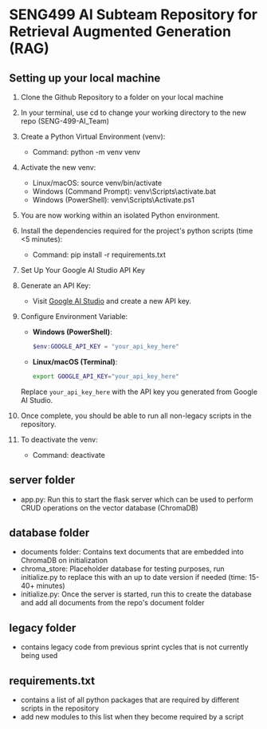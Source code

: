 # SENG499 AI Subteam Repository for Retrieval Augmented Generation (RAG)

## Setting up your local machine
1. Clone the Github Repository to a folder on your local machine
2. In your terminal, use cd to change your working directory to the new repo (SENG-499-AI_Team)
3. Create a Python Virtual Environment (venv):
	- Command: python -m venv venv
4. Activate the new venv:
	- Linux/macOS: source venv/bin/activate
	- Windows (Command Prompt): venv\Scripts\activate.bat
	- Windows (PowerShell): venv\Scripts\Activate.ps1
5. You are now working within an isolated Python environment.
6. Install the dependencies required for the project's python scripts (time <5 minutes):
	- Command: pip install -r requirements.txt
7. Set Up Your Google AI Studio API Key

1. Generate an API Key:
   - Visit [Google AI Studio](https://aistudio.google.com/app/apikey) and create a new API key.

2. Configure Environment Variable:
   - **Windows (PowerShell)**:
     ```powershell
     $env:GOOGLE_API_KEY = "your_api_key_here"
     ```
   - **Linux/macOS (Terminal)**:
     ```bash
     export GOOGLE_API_KEY="your_api_key_here"
     ```

   Replace `your_api_key_here` with the API key you generated from Google AI Studio.
8. Once complete, you should be able to run all non-legacy scripts in the repository.
9. To deactivate the venv:
	- Command: deactivate

## server folder
- app.py: Run this to start the flask server which can be used to perform CRUD operations on the vector database (ChromaDB)

## database folder
- documents folder: Contains text documents that are embedded into ChromaDB on initialization
- chroma_store: Placeholder database for testing purposes, run initialize.py to replace this with an up to date version if needed (time: 15-40+ minutes)
- initialize.py: Once the server is started, run this to create the database and add all documents from the repo's document folder

## legacy folder
- contains legacy code from previous sprint cycles that is not currently being used

## requirements.txt
- contains a list of all python packages that are required by different scripts in the repository
- add new modules to this list when they become required by a script
